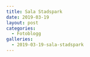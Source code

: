 ```yaml
---
title: Sala Stadspark
date: 2019-03-19
layout: post
categories:
  - Fotoblogg
galleries:
  - 2019-03-19-sala-stadspark
---
```

